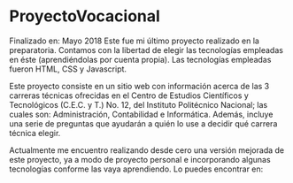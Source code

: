 # ProyectoVocacional

Finalizado en: Mayo 2018
Este fue mi último proyecto realizado en la preparatoria. Contamos con la libertad de elegir las tecnologías empleadas en éste (aprendiéndolas por cuenta propia). Las tecnologías empleadas fueron HTML, CSS y Javascript.

Este proyecto consiste en un sitio web con información acerca de las 3 carreras técnicas ofrecidas en el Centro de Estudios Científicos y Tecnológicos (C.E.C. y T.) No. 12, del Instituto Politécnico Nacional; las cuales son: Administración, Contabilidad e Informática. Además, incluye una serie de preguntas que ayudarán a quién lo use a decidir qué carrera técnica elegir.

Actualmente me encuentro realizando desde cero una versión mejorada de este proyecto, ya a modo de proyecto personal e incorporando algunas tecnologías conforme las vaya aprendiendo.
Lo puedes encontrar en: 
